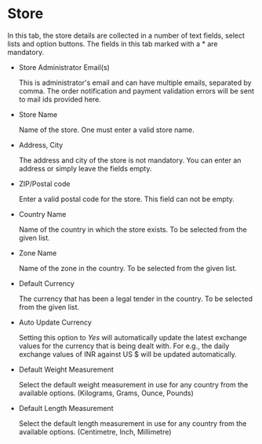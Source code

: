 # Store

In this tab, the store details are collected in a number of text fields, select lists and option buttons. The fields in this tab marked with a * are mandatory.
    
* Store Administrator Email(s)

    This is administrator's email and can have multiple emails, separated by comma. The order notification and payment validation errors will be sent to mail ids provided here.
    
* Store Name

    Name of the store. One must enter a valid store name.

* Address, City

    The address and city of the store is not mandatory. You can enter an address or simply leave the fields empty.
    
* ZIP/Postal code

    Enter a valid postal code for the store. This field can not be empty.
    
* Country Name

    Name of the country in which the store exists. To be selected from the given list.

* Zone Name

    Name of the zone in the country. To be selected from the given list.
    
* Default Currency

    The currency that has been a legal tender in the country. To be selected from the given list.

* Auto Update Currency

    Setting this option to *Yes* will automatically update the latest exchange values for the currency that is being dealt with. For e.g., the daily exchange values of INR against US $ will be updated automatically.
    
* Default Weight Measurement

    Select the default weight measurement in use for any country from the available options. (Kilograms, Grams, Ounce, Pounds)
    
* Default Length Measurement

    Select the default length measurement in use for any country from the available options. (Centimetre, Inch, Millimetre)
    

